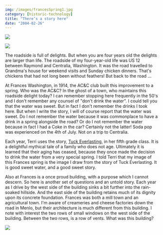 ```yaml
---
img: /images/francesSpring1.jpg
category: [historic-technology]
title: "There’s a story here"
date: "2004-02-26"
---
```


![](/images/francesSpring1.jpg)

![](/images/francesSpring2.jpg)

The roadside is full of delights. But when you are four years old the delights are larger than life. The roadside of my four-year-old life was US 12 between Raymond and Centralia, Washington. It was the road travelled to Grandma's house for weekend visits and Sunday chicken dinners. That's chickens that had not long been without feathers! But back to the road ...

At Frances Washington, in 1914, the AC&C club built this improvement to a spring. Who was the AC&C? In the ghost of a town, who maintains this roadside delight today? I can remember stopping here frequently in the 50's and I don't remember any counsel of "don't drink the water". I could tell you that the water was sweet. But in fact I don't remember the drinks I took here. But when I write the story, I will of course report that the water was sweet. Do I not remember the water because it was commonplace to have a drink in a spring alongside the road? Or do I not remember the water because in fact I had a Coke in the car? Certainly not the latter! Soda pop was experienced on the 4th of July. Not on a trip to Centralia.

Each year, Terri uses the story, [Tuck Everlasting](http://www.amazon.com/gp/reader/0374480095/ref=sib_dp_pt/104-9369818-2616735#reader-page), in her fifth grade class. It is a delightful mythical tale of a family who does not age. Ultimately it is learned that their aging has ceased, because they once made the decision to drink the water from a very special spring. I told Terri that my image of this Frances spring is the image I draw from the story of Tuck Everlasting. It is good sweet water, and a good sweet story.

Also at Frances is a once proud building, with a purpose which I cannot descern. So here is another set of questions and an untold story. Each year as I drive by the west side of the building sinks a bit further into the rain-soaked hillside. And the east side of the building retains much of its dignity upon its concrete foundation. Frances was both a mill town and an agricultural town. I'm aware of creameries and cheese factories down the road in Menlo, but their architecture is much different from this building. I note with interest the two rows of small windows on the west side of the building. Between the two rows, is a row of vents. What was this building?

![](/images/FrancesDescends.jpg)
